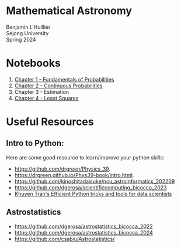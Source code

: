 # Mathematical Astronomy
Benjamin L'Huillier  
Sejong University  
Spring 2024  

# Notebooks
1. [Chapter 1 - Fundamentals of Probabilities](Notebooks/Chap_1_Exercises.ipynb)
2. [Chapter 2 - Continuous Probabilities](Notebooks/Chap2_Exercises.ipynb)
3. Chapter 3 - Estimation
4. [Chapter 4 - Least Squares](Notebooks/Lecture_4_Least_Squares_exercises.ipynb)

# Useful Resources

## Intro to Python: 

Here are some good resource to learn/improve your python skills:

* https://github.com/drgreen/Physics_39. 
* https://drgreen.github.io/Phys39-book/intro.html. 
* https://github.com/kinoshitadaisuke/ncu_astroinformatics_202209
* https://github.com/dgerosa/scientificcomputing_bicocca_2023
* [Khuyen Tran's Efficient Python tricks and tools for data scientists](https://github.com/khuyentran1401/Efficient_Python_tricks_and_tools_for_data_scientists)


## Astrostatistics 

* https://github.com/dgerosa/astrostatistics_bicocca_2022
* https://github.com/dgerosa/astrostatistics_bicocca_2024
* https://github.com/csabiu/Astrostatistics/
